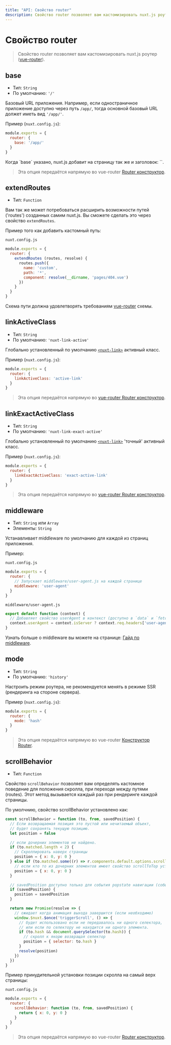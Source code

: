 ```yaml
---
title: "API: Свойство router"
description: Свойство router позволяет вам кастомизировать nuxt.js роутер.
---
```


# Свойство router

> Свойство router позволяет вам кастомизировать nuxt.js роутер  ([vue-router](https://router.vuejs.org/en/)).

## base

- Тип: `String`
- По умолчанию: `'/'`

Базовый URL приложения. Например, если одностраничное приложение доступно через путь `/app/`, тогда основной базовый URL должет иметь вид `'/app/'`.

Пример (`nuxt.config.js`):
```js
module.exports = {
  router: {
    base: '/app/'
  }
}
```

<p class="Alert Alert-blue">Когда `base` указано, nuxt.js добавит на страницу так же и заголовок: `<base href="{{ router.base }}"/>`.</p>

> Эта опция передаётся напрямую во vue-router [Router конструктор](https://router.vuejs.org/en/api/options.html).

## extendRoutes

- Тип: `Function`

Вам так же может потребоваться расширить возможности путей ('routes') созданных самим nuxt.js. Вы сможете сделать это через свойство `extendRoutes`.

Пример того как добавить кастомный путь:

`nuxt.config.js`
```js
module.exports = {
  router: {
    extendRoutes (routes, resolve) {
      routes.push({
        name: 'custom',
        path: '*',
        component: resolve(__dirname, 'pages/404.vue')
      })
    }
  }
}
```

Схема пути должна удовлетворять требованиям [vue-router](https://router.vuejs.org/en/) схемы.

## linkActiveClass

- Тип: `String`
- По умолчанию: `'nuxt-link-active'`

Глобально установленный по умолчанию [`<nuxt-link>`](/api/components-nuxt-link) активный класс.

Пример (`nuxt.config.js`):
```js
module.exports = {
  router: {
    linkActiveClass: 'active-link'
  }
}
```

> Эта опция передаётся напрямую во [vue-router Router конструктор](https://router.vuejs.org/en/api/options.html).

## linkExactActiveClass

- Тип: `String`
- По умолчанию: `'nuxt-link-exact-active'`

Глобально установленный по умолчанию [`<nuxt-link>`](/api/components-nuxt-link) 'точный' активный класс.

Пример (`nuxt.config.js`):
```js
module.exports = {
  router: {
    linkExactActiveClass: 'exact-active-link'
  }
}
```

> Эта опция передаётся напрямую во [vue-router Router конструктор](https://router.vuejs.org/en/api/options.html).

## middleware

- Тип: `String` или `Array`
- Элементы: `String`

Устанавливает middleware по умолчанию для каждой из страниц приложения.

Пример:

`nuxt.config.js`
```js
module.exports = {
  router: {
    // Запускает middleware/user-agent.js на каждой странице
    middleware: 'user-agent'
  }
}
```

`middleware/user-agent.js`
```js
export default function (context) {
  // Добавляет свойство userAgent в контекст (доступно в `data` и `fetch` разделах компонента)
  context.userAgent = context.isServer ? context.req.headers['user-agent'] : navigator.userAgent
}
```

Узнать больше о middleware вы можете на странице: [Гайд по middleware](/guide/routing#middleware).

## mode

- Тип: `String`
- По умолчанию: `'history'`

Настроить режим роутера, не рекомендуется менять в режиме SSR (рендеринга на стороне сервера).

Пример (`nuxt.config.js`):
```js
module.exports = {
  router: {
    mode: 'hash'
  }
}
```

> Эта опция передаётся напрямую во vue-router [Конструктор Router](https://router.vuejs.org/en/api/options.html).

## scrollBehavior

- Тип: `Function`

Свойство `scrollBehavior` позволяет вам определять кастомное поведение для положения скролла, при переходе между путями (routes). Этот метод вызывается каждый раз при рендеринге каждой страницы.

По умолчнию, свойство scrollBehavior установлено как:

```js
const scrollBehavior = function (to, from, savedPosition) {
  // Если возвращаемая позиция это пустой или нечитаемый объект,
  // будет сохранять текущую позицию.
  let position = false

  // если дочерних элементов не найдено.
  if (to.matched.length < 2) {
    // Скроллировать наверх страницы
    position = { x: 0, y: 0 }
  } else if (to.matched.some((r) => r.components.default.options.scrollToTop)) {
    // если кто то из дочерних элементов имеет свойство scrollToTop установленное как true
    position = { x: 0, y: 0 }
  }

  // savedPosition доступно только для события popstate навигации (событие изменяющее активную запись истории переходов браузера) (кнопка назад например)
  if (savedPosition) {
    position = savedPosition
  }

  return new Promise(resolve => {
    // ожидает когда анимация выхода завершится (если необходимо)
    window.$nuxt.$once('triggerScroll', () => {
      // будет использовано если не передавалось ни одного селектора,
      // или если по селектору не находится ни одного элемента.
      if (to.hash && document.querySelector(to.hash)) {
        // скролл к якорю возвращая селектор
        position = { selector: to.hash }
      }
      resolve(position)
    })
  })
}
```

Пример принудительной установки позиции скролла на самый верх страницы:

`nuxt.config.js`
```js
module.exports = {
  router: {
    scrollBehavior: function (to, from, savedPosition) {
      return { x: 0, y: 0 }
    }
  }
}
```

> Эта опция передаётся напрямую во vue-router [Router конструктор](https://router.vuejs.org/en/api/options.html).
